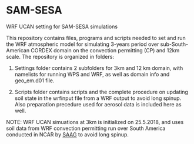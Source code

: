 # SAM-SESA
WRF UCAN setting for SAM-SESA simulations

This repository contains files, programs and scripts needed to set and run the WRF atmospheric model for simulating 3-years period over sub-South-American CORDEX domain on the convection permitting (CP) and 12km scale.
The repository is organized in folders:

1. Settings folder contains 2 subfolders for 3km and 12 km domain, with namelists for running WPS and WRF, as well as domain info and geo_em.d01 file.

2. Scripts folder contains scripts and the complete procedure on updating soil state in the wrfinput file from a WRF output to avoid long spinup. Also preparation precedure used for aerosol data is included here as well.

NOTE: WRF UCAN simuations at 3km is initialized on 25.5.2018, and uses soil data from WRF convection permitting run over South America conducted in NCAR by [SAAG](https://ral.ucar.edu/projects/south-america-affinity-group-saag) to avoid long spinup. 
